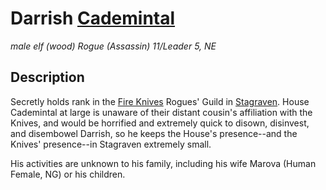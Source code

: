 # Darrish [Cademintal](../Organizations/Houses/Cademintal.md)
*male elf (wood) Rogue (Assassin) 11/Leader 5, NE*

## Description
Secretly holds rank in the [Fire Knives](../Organizations/RoguesGuilds/FireKnives.md) Rogues' Guild in [Stagraven](../Cities/Stagraven.md). House Cademintal at large is unaware of their distant cousin's affiliation with the Knives, and would be horrified and extremely quick to disown, disinvest, and disembowel Darrish, so he keeps the House's presence--and the Knives' presence--in Stagraven extremely small.

His activities are unknown to his family, including his wife Marova (Human Female, NG) or his children.
